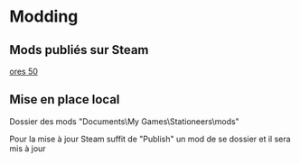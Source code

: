 # Modding

## Mods publiés sur Steam

[ores 50](https://steamcommunity.com/sharedfiles/filedetails/?id=2447546402)

## Mise en place local

Dossier des mods "Documents\My Games\Stationeers\mods"

Pour la mise à jour Steam suffit de "Publish" un mod de se dossier et il sera mis à jour
